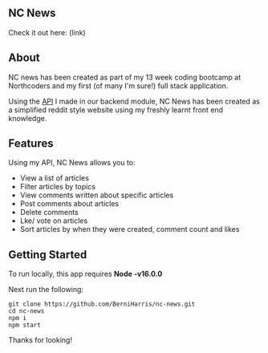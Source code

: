 NC News
---
Check it out here: (link)
 ## About
NC news has been created as part of my 13 week coding bootcamp at Northcoders and my first (of many I'm sure!) full stack application. 

Using the [API](https://github.com/BerniHarris/be-nc-news) I made in our backend module, NC News has been created as a simplified reddit style website using my freshly learnt front end knowledge.

## Features
Using my API, NC News allows you to:
- View a list of articles
- Filter articles by topics
- View comments written about specific articles
- Post comments about articles
- Delete comments
- Lke/ vote on articles
- Sort articles by when they were created, comment count and likes

## Getting Started
To run locally, this app requires **Node -v16.0.0**

Next run the following:

    git clone https://github.com/BerniHarris/nc-news.git
    cd nc-news
    npm i
    npm start

Thanks for looking!
